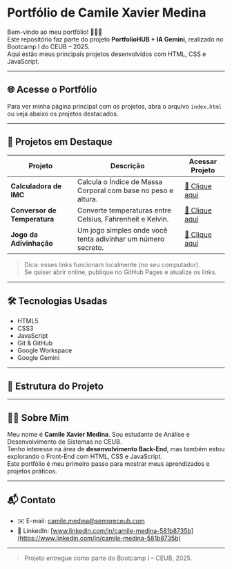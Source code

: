# Portfólio de Camile Xavier Medina

Bem-vindo ao meu portfólio! 👩🏽‍💻  
Este repositório faz parte do projeto **PortfolioHUB + IA Gemini**, realizado no Bootcamp I do CEUB – 2025.  
Aqui estão meus principais projetos desenvolvidos com HTML, CSS e JavaScript.

---

## 🌐 Acesse o Portfólio

Para ver minha página principal com os projetos, abra o arquivo `index.html` ou veja abaixo os projetos destacados.

---

## 📁 Projetos em Destaque

| Projeto                  | Descrição                                                | Acessar Projeto |
|--------------------------|----------------------------------------------------------|------------------|
| **Calculadora de IMC**   | Calcula o Índice de Massa Corporal com base no peso e altura. | [🔗 Clique aqui](./projetos/imc.html) |
| **Conversor de Temperatura** | Converte temperaturas entre Celsius, Fahrenheit e Kelvin.     | [🔗 Clique aqui](./projetos/conversor.html) |
| **Jogo da Adivinhação**  | Um jogo simples onde você tenta adivinhar um número secreto. | [🔗 Clique aqui](./projetos/adivinhacao.html) |

> Dica: esses links funcionam localmente (no seu computador).  
> Se quiser abrir online, publique no GitHub Pages e atualize os links.

---

## 🛠️ Tecnologias Usadas

- HTML5
- CSS3
- JavaScript
- Git & GitHub
- Google Workspace
- Google Gemini

---

## 📂 Estrutura do Projeto


---

## 👩🏽 Sobre Mim

Meu nome é **Camile Xavier Medina**. Sou estudante de Análise e Desenvolvimento de Sistemas no CEUB.  
Tenho interesse na área de **desenvolvimento Back-End**, mas também estou explorando o Front-End com HTML, CSS e JavaScript.  
Este portfólio é meu primeiro passo para mostrar meus aprendizados e projetos práticos.

---

## 📬 Contato

- ✉️ E-mail: [camile.medina@sempreceub.com](mailto:camile.medina@sempreceub.com)
- 🔗 LinkedIn: [www.linkedin.com/in/camile-medina-581b8735b](https://www.linkedin.com/in/camile-medina-581b8735b)

---

> Projeto entregue como parte do Bootcamp I – CEUB, 2025.

